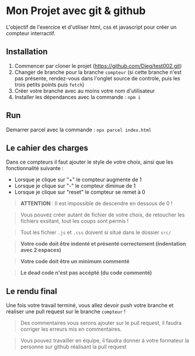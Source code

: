 # Mon Projet avec git & github

L'objectif de l'exercice et d'utiliser html, css et javascript pour créer un compteur interractif.

## Installation

1. Commencer par cloner le projet (https://github.com/Djeg/test002.git)
2. Changer de branche pour la branche `compteur` (si cette branche n'est pas présente, rendez-vous dans l'onglet source de controle, puis les trois petits points puis `fetch`)
3. Créer votre branche avec au moins votre nom d'utilisateur
4. Installer les dépendances avec la commande : `npm i`

## Run

Demarrer parcel avec la commande : `npx parcel index.html`

## Le cahier des charges

Dans ce compteurs il faut ajouter le style de votre choix, ainsi que les fonctionnalité suivante :

- Lorsque je clique sur "+" le compteur augmente de 1
- Lorsque je clique sur "-" le compteur diminue de 1
- Lorsque je clique sur "reset" le compteur se remet à 0

> **ATTENTION** : Il est impossible de descendre en dessous de 0 !

> Vous pouvez créer autant de fichier de votre choix, de retoucher les fichiers exsitant, tout les coups sont permis !

> Tout les fichier `.js` et `.css` doivent si situé dans le dossier `src/`

> **Votre code doit être indenté et présenté correctement (indentation avec 2 espaces)**

> **Votre code doit être un minimum commenté**

> **Le dead code n'est pas accépté (du code commenté)**

## Le rendu final

Une fois votre travail terminé, vous allez devoir push votre branche et réaliser une pull request sur le branche `compteur` !

> Des commentaires vous serons ajouter sur le pull request, il faudra corriger les erreurs mis en commentaires.

> Vous pouvez travailler en équipe, il faudra donner à votre formateur la personne sur github réalisant la pull request
